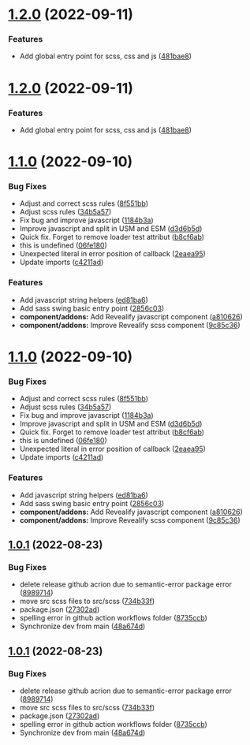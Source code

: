 # [1.2.0](https://github.com/jdelauney/sass-swing/compare/v1.1.0...v1.2.0) (2022-09-11)


### Features

* Add global entry point for scss, css and js ([481bae8](https://github.com/jdelauney/sass-swing/commit/481bae89968dcd3893888a09b331fad27ee22e30))

# [1.2.0](https://github.com/jdelauney/sass-swing/compare/v1.1.0...v1.2.0) (2022-09-11)


### Features

* Add global entry point for scss, css and js ([481bae8](https://github.com/jdelauney/sass-swing/commit/481bae89968dcd3893888a09b331fad27ee22e30))

# [1.1.0](https://github.com/jdelauney/sass-swing/compare/v1.0.1...v1.1.0) (2022-09-10)


### Bug Fixes

* Adjust and correct scss rules ([8f551bb](https://github.com/jdelauney/sass-swing/commit/8f551bb1189da26d72f176c1fea59666f1d54ae6))
* Adjust scss rules ([34b5a57](https://github.com/jdelauney/sass-swing/commit/34b5a57aa3233ef7e9f84f39f4c4fab9a3d50805))
* Fix bug and improve javascript ([1184b3a](https://github.com/jdelauney/sass-swing/commit/1184b3a5d1068f19d5b88b8f61ddc2d61eee3a03))
* Improve javascript and split in USM and ESM ([d3d6b5d](https://github.com/jdelauney/sass-swing/commit/d3d6b5d50a21474659fd709bf1917c4baa1ca7be))
* Quick fix. Forget to remove loader test attribut ([b8cf6ab](https://github.com/jdelauney/sass-swing/commit/b8cf6ab271d207bd9ea18ecf6f22ebb3e771c541))
* this is undefined ([06fe180](https://github.com/jdelauney/sass-swing/commit/06fe180b3acd71b77e0cd4c56a6f4ab05acfa721))
* Unexpected literal in error position of callback ([2eaea95](https://github.com/jdelauney/sass-swing/commit/2eaea95dea043e13ff259fb3c0cc72b4dd964170))
* Update imports ([c4211ad](https://github.com/jdelauney/sass-swing/commit/c4211ad73b728e8c388fcd8974dabdfd0aa76f9a))


### Features

* Add javascript string helpers ([ed81ba6](https://github.com/jdelauney/sass-swing/commit/ed81ba65a2a7fbd67d0a6eb576d18d007e5517a7))
* Add sass swing basic entry point ([2856c03](https://github.com/jdelauney/sass-swing/commit/2856c0378f4e62f2a8db0f91b744ae0b19cffa26))
* **component/addons:** Add Revealify javascript component ([a810626](https://github.com/jdelauney/sass-swing/commit/a810626b55f7fa9b6349b2f1e85f88f2360cf964))
* **component/addons:** Improve Revealify scss component ([9c85c36](https://github.com/jdelauney/sass-swing/commit/9c85c36a6b861f57f2249d75bbf349d5c4e05d14))

# [1.1.0](https://github.com/jdelauney/sass-swing/compare/v1.0.1...v1.1.0) (2022-09-10)


### Bug Fixes

* Adjust and correct scss rules ([8f551bb](https://github.com/jdelauney/sass-swing/commit/8f551bb1189da26d72f176c1fea59666f1d54ae6))
* Adjust scss rules ([34b5a57](https://github.com/jdelauney/sass-swing/commit/34b5a57aa3233ef7e9f84f39f4c4fab9a3d50805))
* Fix bug and improve javascript ([1184b3a](https://github.com/jdelauney/sass-swing/commit/1184b3a5d1068f19d5b88b8f61ddc2d61eee3a03))
* Improve javascript and split in USM and ESM ([d3d6b5d](https://github.com/jdelauney/sass-swing/commit/d3d6b5d50a21474659fd709bf1917c4baa1ca7be))
* Quick fix. Forget to remove loader test attribut ([b8cf6ab](https://github.com/jdelauney/sass-swing/commit/b8cf6ab271d207bd9ea18ecf6f22ebb3e771c541))
* this is undefined ([06fe180](https://github.com/jdelauney/sass-swing/commit/06fe180b3acd71b77e0cd4c56a6f4ab05acfa721))
* Unexpected literal in error position of callback ([2eaea95](https://github.com/jdelauney/sass-swing/commit/2eaea95dea043e13ff259fb3c0cc72b4dd964170))
* Update imports ([c4211ad](https://github.com/jdelauney/sass-swing/commit/c4211ad73b728e8c388fcd8974dabdfd0aa76f9a))


### Features

* Add javascript string helpers ([ed81ba6](https://github.com/jdelauney/sass-swing/commit/ed81ba65a2a7fbd67d0a6eb576d18d007e5517a7))
* Add sass swing basic entry point ([2856c03](https://github.com/jdelauney/sass-swing/commit/2856c0378f4e62f2a8db0f91b744ae0b19cffa26))
* **component/addons:** Add Revealify javascript component ([a810626](https://github.com/jdelauney/sass-swing/commit/a810626b55f7fa9b6349b2f1e85f88f2360cf964))
* **component/addons:** Improve Revealify scss component ([9c85c36](https://github.com/jdelauney/sass-swing/commit/9c85c36a6b861f57f2249d75bbf349d5c4e05d14))

## [1.0.1](https://github.com/jdelauney/sass-swing/compare/v1.0.0...v1.0.1) (2022-08-23)


### Bug Fixes

* delete release github acrion due to semantic-error package error ([8989714](https://github.com/jdelauney/sass-swing/commit/8989714e0be1fedc80c5e82f8a23ef13a37d083f))
* move src scss files to src/scss ([734b33f](https://github.com/jdelauney/sass-swing/commit/734b33fecfe787f64532dfdb0526a62e13b8c457))
* package.json ([27302ad](https://github.com/jdelauney/sass-swing/commit/27302ad0a5e2fd6691f060439aac0297def17782))
* spelling error in github action workflows folder ([8735ccb](https://github.com/jdelauney/sass-swing/commit/8735ccbab7f9b3329b541adeb0c181ed9d70fb9d))
* Synchronize dev from main ([48a674d](https://github.com/jdelauney/sass-swing/commit/48a674da9a8c801f7f2b2c65508b147896913ef1))

## [1.0.1](https://github.com/jdelauney/sass-swing/compare/v1.0.0...v1.0.1) (2022-08-23)


### Bug Fixes

* delete release github acrion due to semantic-error package error ([8989714](https://github.com/jdelauney/sass-swing/commit/8989714e0be1fedc80c5e82f8a23ef13a37d083f))
* move src scss files to src/scss ([734b33f](https://github.com/jdelauney/sass-swing/commit/734b33fecfe787f64532dfdb0526a62e13b8c457))
* package.json ([27302ad](https://github.com/jdelauney/sass-swing/commit/27302ad0a5e2fd6691f060439aac0297def17782))
* spelling error in github action workflows folder ([8735ccb](https://github.com/jdelauney/sass-swing/commit/8735ccbab7f9b3329b541adeb0c181ed9d70fb9d))
* Synchronize dev from main ([48a674d](https://github.com/jdelauney/sass-swing/commit/48a674da9a8c801f7f2b2c65508b147896913ef1))
